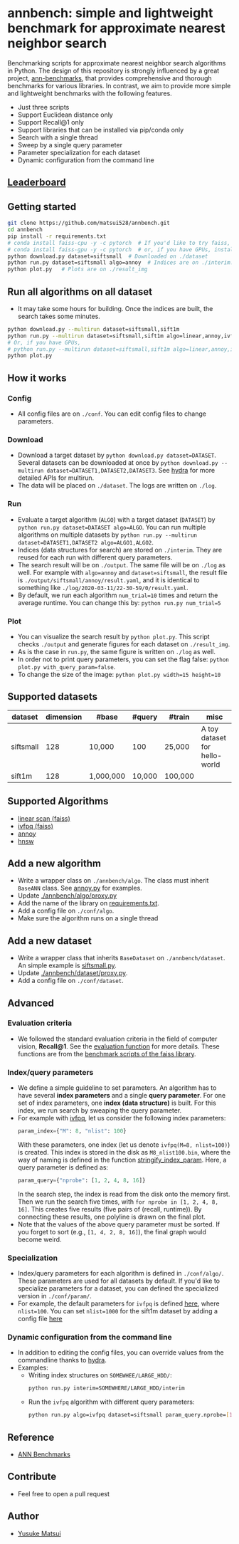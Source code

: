 # annbench: simple and lightweight benchmark for approximate nearest neighbor search

Benchmarking scripts for approximate nearest neighbor search algorithms in Python. The design of this repository is strongly influenced by a great project, [ann-benchmarks](https://github.com/erikbern/ann-benchmarks), that provides comprehensive and thorough benchmarks for various libraries. In contrast, we aim to provide more simple and lightweight benchmarks with the following features.

- Just three scripts
- Support Euclidean distance only
- Support Recall@1 only
- Support libraries that can be installed via pip/conda only
- Search with a single thread
- Sweep by a single query parameter
- Parameter specialization for each dataset
- Dynamic configuration from the command line

## [Leaderboard](https://github.com/matsui528/annbench_leaderboard)

## Getting started
```bash
git clone https://github.com/matsui528/annbench.git
cd annbench
pip install -r requirements.txt
# conda install faiss-cpu -y -c pytorch  # If you'd like to try faiss, run this on anaconda
# conda install faiss-gpu -y -c pytorch  # or, if you have GPUs, install faiss-gpu
python download.py dataset=siftsmall  # Downloaded on ./dataset
python run.py dataset=siftsmall algo=annoy  # Indices are on ./interim. Results are on ./output
python plot.py   # Plots are on ./result_img
```

## Run all algorithms on all dataset
- It may take some hours for building. Once the indices are built, the search takes some minutes.
```bash
python download.py --multirun dataset=siftsmall,sift1m
python run.py --multirun dataset=siftsmall,sift1m algo=linear,annoy,ivfpq,hnsw
# Or, if you have GPUs, 
# python run.py --multirun dataset=siftsmall,sift1m algo=linear,annoy,ivfpq,hnsw,linear_gpu
python plot.py
```

## How it works

### Config
- All config files are on `./conf`. You can edit config files to change parameters.

### Download
- Download a target dataset by `python download.py dataset=DATASET`. 
Several datasets can be downloaded at once by `python download.py --multirun dataset=DATASET1,DATASET2,DATASET3`. See [hydra](https://hydra.cc/) for more detailed APIs for multirun.
- The data will be placed on `./dataset`. The logs are written on `./log`.

### Run
- Evaluate a target algorithm (`ALGO`) with a target dataset (`DATASET`) by `python run.py dataset=DATASET algo=ALGO`. You can run multiple algorithms on multiple datasets by `python run.py --multirun dataset=DATASET1,DATASET2 algo=ALGO1,ALGO2`.
- Indices (data structures for search) are stored on `./interim`. They are reused for each run with different query parameters.
- The search result will be on `./output`. The same file will be on `./log` as well. For example with `algo=annoy` and `dataset=siftsmall`, the result file is `./output/siftsmall/annoy/result.yaml`, and it is identical to something like `./log/2020-03-11/22-30-59/0/result.yaml`.
- By default, we run each algorithm `num_trial=10` times and return the average runtime. You can change this by: `python run.py num_trial=5`

### Plot
- You can visualize the search result by `python plot.py`. This script checks `./output` and generate figures for each dataset on `./result_img`.
- As is the case in `run.py`, the same figure is written on `./log` as well.
- In order not to print query parameters, you can set the flag false: `python plot.py with_query_param=false`.
- To change the size of the image: `python plot.py width=15 height=10`





## Supported datasets
| dataset | dimension | #base | #query | #train | misc
| --- | --- | --- | --- | --- | --- |
| siftsmall | 128 |    10,000 |    100 |  25,000 | A toy dataset for hello-world|
| sift1m    | 128 | 1,000,000 | 10,000 | 100,000 | |

## Supported Algorithms
- [linear scan (faiss)](https://github.com/facebookresearch/faiss)
- [ivfpq (faiss)](https://github.com/facebookresearch/faiss)
- [annoy](https://github.com/spotify/annoy)
- [hnsw](https://github.com/nmslib/hnswlib)



## Add a new algorithm
- Write a wrapper class on `./annbench/algo`. 
The class must inherit `BaseANN` class. See [annoy.py](annbench/algo/annoy.py) for examples.
- Update [./annbench/algo/proxy.py](annbench/algo/proxy.py)
- Add the name of the library on [requirements.txt](requirements.txt).
- Add a config file on `./conf/algo`. 
- Make sure the algorithm runs on a single thread

## Add a new dataset
- Write a wrapper class that inherits `BaseDataset` on `./annbench/dataset`.
An simple example is  [siftsmall.py](annbench/dataset/siftsmall.py).
- Update [./annbench/dataset/proxy.py](annbench/dataset/proxy.py).
- Add a config file on `./conf/dataset`.


## Advanced


### Evaluation criteria
- We followed the standard evaluation criteria in the field of computer vision, **Recall@1**. See the [evaluation function](annbench/util.py) for more details. These functions are from the [benchmark scripts of the faiss library](https://github.com/facebookresearch/faiss/tree/master/benchs).



### Index/query parameters
- We define a simple guideline to set parameters. An algorithm has to have several **index parameters** and a single **query parameter**. For one set of index parameters, one **index (data structure)** is built. For this index, we run search by sweaping the query parameter.
- For example with [ivfpq](conf/algo/ivfpq.yaml), let us consider the following index parameters:
  ```python
  param_index={"M": 8, "nlist": 100}
  ```
  With these parameters, one index (let us denote `ivfpq(M=8, nlist=100)`) is created.
  This index is stored in the disk as `M8_nlist100.bin`, where the way of naming is defined in the function [stringify_index_param](annbench/algo/ivfpq.py).
  Here, a query parameter is defined as:
  ```python
  param_query={"nprobe": [1, 2, 4, 8, 16]}
  ```
  In the search step, the index is read from the disk onto the memory first. Then we run the search five times, with `for nprobe in [1, 2, 4, 8, 16]`. This creates five results (five pairs of (recall, runtime)). By connecting these results, one polyline is drawn on the final plot.
- Note that the values of the above query parameter must be sorted. If you forget to sort (e.g., `[1, 4, 2, 8, 16]`), the final graph would become weird.

### Specialization
- Index/query parameters for each algorithm is defined in `./conf/algo/`. These parameters are used for all datasets by default. If you'd like to specialize parameters for a dataset, you can defined the specialized version in `./conf/param/`.
- For example, the default parameters for `ivfpq` is defined [here](conf/algo/ivfpq.yaml), where `nlist=100`. You can set `nlist=1000` for the sift1m dataset by adding a config file [here](conf/param/sift1m/ivfpq.yaml)


### Dynamic configuration from the command line
- In addition to editing the config files, you can override values from the commandline thanks to [hydra](https://hydra.cc/).
- Examples:
  - Writing index structures on `SOMEWHEE/LARGE_HDD/`:
    ```bash
    python run.py interim=SOMEWHERE/LARGE_HDD/interim
    ```
  - Run the `ivfpq` algorithm with different query parameters:
    ```bash
    python run.py algo=ivfpq dataset=siftsmall param_query.nprobe=[1,5,25]
    ```



## Reference
- [ANN Benchmarks](https://github.com/erikbern/ann-benchmarks/)

## Contribute
- Feel free to open a pull request

## Author 
- [Yusuke Matsui](http://yusukematsui.me)
